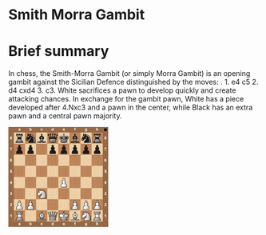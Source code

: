 
Smith Morra Gambit
==================

# Brief summary


In chess, the Smith-Morra Gambit (or simply Morra Gambit) is an opening gambit against the Sicilian Defence distinguished by the moves: . 1. e4 c5 2. d4 cxd4 3. c3. White sacrifices a pawn to develop quickly and create attacking chances. In exchange for the gambit pawn, White has a piece developed after 4.Nxc3 and a pawn in the center, while Black has an extra pawn and a central pawn majority.

<img src="../img/Smith Morra Gambit.jpg" width="200"/>